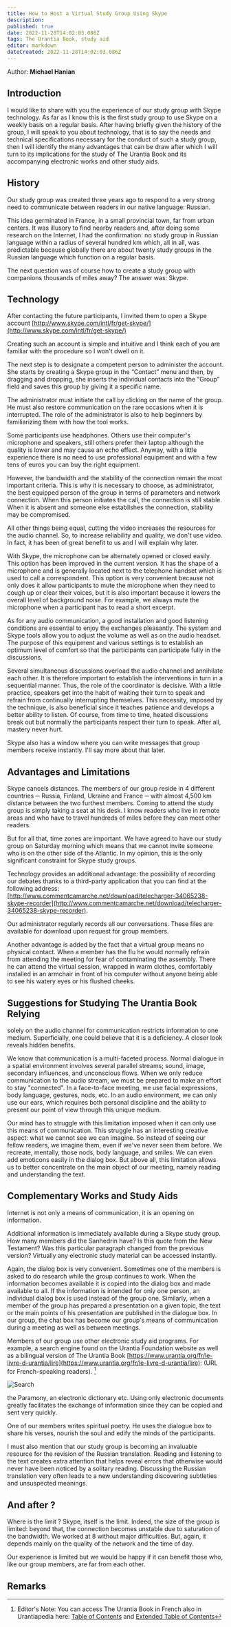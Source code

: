 ```yaml
---
title: How to Host a Virtual Study Group Using Skype
description:
published: true
date: 2022-11-28T14:02:03.086Z
tags: The Urantia Book, study aid
editor: markdown
dateCreated: 2022-11-28T14:02:03.086Z
---
```


Author: **Michael Hanian**

## Introduction

I would like to share with you the experience of our study group with Skype technology. As far as I know this is the first study group to use Skype on a weekly basis on a regular basis. After having briefly given the history of the group, I will speak to you about technology, that is to say the needs and technical specifications necessary for the conduct of such a study group, then I will identify the many advantages that can be draw after which I will turn to its implications for the study of The Urantia Book and its accompanying electronic works and other study aids. 

## History 

Our study group was created three years ago to respond to a very strong need to communicate between readers in our native language: Russian.

This idea germinated in France, in a small provincial town, far from urban centers. It was illusory to find nearby readers and, after doing some research on the Internet, I had the confirmation: no study group in Russian language within a radius of several hundred km which, all in all, was predictable because globally there are about twenty study groups in the Russian language which function on a regular basis. 

The next question was of course how to create a study group with companions thousands of miles away? The answer was: Skype. 

## Technology 

After contacting the future participants, I invited them to open a Skype account [http://www.skype.com/intl/fr/get-skype/](http://www.skype.com/intl/fr/get-skype/)

Creating such an account is simple and intuitive and I think each of you are familiar with the procedure so I won't dwell on it. 

The next step is to designate a competent person to administer the account. She starts by creating a Skype group in the “Contact” menu and then, by dragging and dropping, she inserts the individual contacts into the “Group” field and saves this group by giving it a specific name. 

The administrator must initiate the call by clicking on the name of the group. He must also restore communication on the rare occasions when it is interrupted. The role of the administrator is also to help beginners by familiarizing them with how the tool works.

Some participants use headphones. Others use their computer's microphone and speakers, still others prefer their laptop although the quality is lower and may cause an echo effect. Anyway, with a little experience there is no need to use professional equipment and with a few tens of euros you can buy the right equipment. 

However, the bandwidth and the stability of the connection remain the most important criteria. This is why it is necessary to choose, as administrator, the best equipped person of the group in terms of parameters and network connection. When this person initiates the call, the connection is still stable. When it is absent and someone else establishes the connection, stability may be compromised.

All other things being equal, cutting the video increases the resources for the audio channel. So, to increase reliability and quality, we don't use video. In fact, it has been of great benefit to us and I will explain why later.

With Skype, the microphone can be alternately opened or closed easily. This option has been improved in the current version. It has the shape of a microphone and is generally located next to the telephone handset which is used to call a correspondent. This option is very convenient because not only does it allow participants to mute the microphone when they need to cough up or clear their voices, but it is also important because it lowers the overall level of background noise. For example, we always mute the microphone when a participant has to read a short excerpt.

As for any audio communication, a good installation and good listening conditions are essential to enjoy the exchanges pleasantly. The system and Skype tools allow you to adjust the volume as well as on the audio headset. The purpose of this equipment and various settings is to establish an optimum level of comfort so that the participants can participate fully in the discussions.

Several simultaneous discussions overload the audio channel and annihilate each other. It is therefore important to establish the interventions in turn in a sequential manner. Thus, the role of the coordinator is decisive. With a little practice, speakers get into the habit of waiting their turn to speak and refrain from continually interrupting themselves. This necessity, imposed by the technique, is also beneficial since it teaches patience and develops a better ability to listen. Of course, from time to time, heated discussions break out but normally the participants respect their turn to speak. After all, mastery never hurt.

Skype also has a window where you can write messages that group members receive instantly. I'll say more about that later. 

## Advantages and Limitations 

Skype cancels distances. The members of our group reside in 4 different countries ─ Russia, Finland, Ukraine and France ─ with almost 4,500 km distance between the two furthest members. Coming to attend the study group is simply taking a seat at his desk. I know readers who live in remote areas and who have to travel hundreds of miles before they can meet other readers.

But for all that, time zones are important. We have agreed to have our study group on Saturday morning which means that we cannot invite someone who is on the other side of the Atlantic. In my opinion, this is the only significant constraint for Skype study groups. 

Technology provides an additional advantage: the possibility of recording our debates thanks to a third-party application that you can find at the following address: [http://www.commentcamarche.net/download/telecharger-34065238-skype-recorder](http://www.commentcamarche.net/download/telecharger-34065238-skype-recorder). 

Our administrator regularly records all our conversations. These files are available for download upon request for group members.

Another advantage is added by the fact that a virtual group means no physical contact. When a member has the flu he would normally refrain from attending the meeting for fear of contaminating the assembly. There he can attend the virtual session, wrapped in warm clothes, comfortably installed in an armchair in front of his computer without anyone being able to see his watery eyes or his flushed cheeks. 

## Suggestions for Studying The Urantia Book Relying 

solely on the audio channel for communication restricts information to one medium. Superficially, one could believe that it is a deficiency. A closer look reveals hidden benefits.

We know that communication is a multi-faceted process. Normal dialogue in a spatial environment involves several parallel streams; sound, image, secondary influences, and unconscious flows. When we only reduce communication to the audio stream, we must be prepared to make an effort to stay "connected". In a face-to-face meeting, we use facial expressions, body language, gestures, nods, etc. In an audio environment, we can only use our ears, which requires both personal discipline and the ability to present our point of view through this unique medium.

Our mind has to struggle with this limitation imposed when it can only use this means of communication. This struggle has an interesting creative aspect: what we cannot see we can imagine. So instead of seeing our fellow readers, we imagine them, even if we've never seen them before. We recreate, mentally, those nods, body language, and smiles. We can even add emoticons easily in the dialog box. But above all, this limitation allows us to better concentrate on the main object of our meeting, namely reading and understanding the text. 

## Complementary Works and Study Aids 

Internet is not only a means of communication, it is an opening on information.

Additional information is immediately available during a Skype study group. How many members did the Sanhedrin have? Is this quote from the New Testament? Was this particular paragraph changed from the previous version? Virtually any electronic study material can be accessed instantly.

Again, the dialog box is very convenient. Sometimes one of the members is asked to do research while the group continues to work. When the information becomes available it is copied into the dialog box and made available to all. If the information is intended for only one person, an individual dialog box is used instead of the group one. Similarly, when a member of the group has prepared a presentation on a given topic, the text or the main points of his presentation are published in the dialogue box. In our group, the chat box has become our group's means of communication during a meeting as well as between meetings.

Members of our group use other electronic study aid programs. For example, a search engine found on the Urantia Foundation website as well as a bilingual version of The Urantia Book [https://www.urantia.org/fr/le-livre-d-urantia/lire](https://www.urantia.org/fr/le-livre-d-urantia/lire): (URL for French-speaking readers). [^1] 

![Search](https://www.urantia.org/sites/default/files/images/Search.jpg "Search") 

the Paramony, an electronic dictionary etc. Using only electronic documents greatly facilitates the exchange of information since they can be copied and sent very quickly.

One of our members writes spiritual poetry. He uses the dialogue box to share his verses, nourish the soul and edify the minds of the participants. 

I must also mention that our study group is becoming an invaluable resource for the revision of the Russian translation. Reading and listening to the text creates extra attention that helps reveal errors that otherwise would never have been noticed by a solitary reading. Discussing the Russian translation very often leads to a new understanding discovering subtleties and unsuspected meanings. 

## And after ?

Where is the limit ? Skype, itself is the limit. Indeed, the size of the group is limited: beyond that, the connection becomes unstable due to saturation of the bandwidth. We worked at 8 without major difficulties. But, again, it depends mainly on the quality of the network and the time of day. 

Our experience is limited but we would be happy if it can benefit those who, like our group members, are far from each other. 


## Remarks 

[^1]: Editor's Note: You can access The Urantia Book in French also in Urantiapedia here: [Table of Contents](/fr/The_Urantia_Book/Index) and [Extended Table of Contents]( /en/The_Urantia_Book/Index_Extended)
